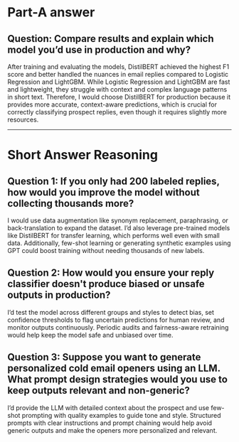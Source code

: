 # Part-A answer

## Question: Compare results and explain which model you’d use in production and why?

After training and evaluating the models, DistilBERT achieved the highest F1 score and better handled the nuances in email replies compared to Logistic Regression and LightGBM. While Logistic Regression and LightGBM are fast and lightweight, they struggle with context and complex language patterns in short text. Therefore, I would choose DistilBERT for production because it provides more accurate, context-aware predictions, which is crucial for correctly classifying prospect replies, even though it requires slightly more resources.

-----

# Short Answer Reasoning

## Question 1: If you only had 200 labeled replies, how would you improve the model without collecting thousands more?

I would use data augmentation like synonym replacement, paraphrasing, or back-translation to expand the dataset. I’d also leverage pre-trained models like DistilBERT for transfer learning, which performs well even with small data. Additionally, few-shot learning or generating synthetic examples using GPT could boost training without needing thousands of new labels.

## Question 2: How would you ensure your reply classifier doesn't produce biased or unsafe outputs in production?

I’d test the model across different groups and styles to detect bias, set confidence thresholds to flag uncertain predictions for human review, and monitor outputs continuously. Periodic audits and fairness-aware retraining would help keep the model safe and unbiased over time.

## Question 3: Suppose you want to generate personalized cold email openers using an LLM. What prompt design strategies would you use to keep outputs relevant and non-generic?

I’d provide the LLM with detailed context about the prospect and use few-shot prompting with quality examples to guide tone and style. Structured prompts with clear instructions and prompt chaining would help avoid generic outputs and make the openers more personalized and relevant.


